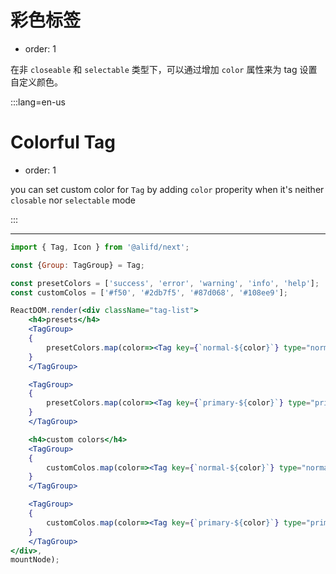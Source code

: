 # 彩色标签

- order: 1

在非 `closeable` 和 `selectable` 类型下，可以通过增加 `color` 属性来为 tag 设置自定义颜色。


:::lang=en-us
# Colorful Tag

- order: 1

you can set custom color for `Tag` by adding `color` properity when it's neither  `closable` nor `selectable` mode

:::

---

```jsx
import { Tag, Icon } from '@alifd/next';

const {Group: TagGroup} = Tag;

const presetColors = ['success', 'error', 'warning', 'info', 'help'];
const customColos = ['#f50', '#2db7f5', '#87d068', '#108ee9'];

ReactDOM.render(<div className="tag-list">
    <h4>presets</h4>
    <TagGroup>
    {
        presetColors.map(color=><Tag key={`normal-${color}`} type="normal" color={color}>{color}</Tag>)
    }
    </TagGroup>

    <TagGroup>
    {
        presetColors.map(color=><Tag key={`primary-${color}`} type="primary" color={color}>{color}</Tag>)
    }
    </TagGroup>

    <h4>custom colors</h4>
    <TagGroup>
    {
        customColos.map(color=><Tag key={`normal-${color}`} type="normal" color={color} size="small">{color}</Tag>)
    }
    </TagGroup>

    <TagGroup>
    {
        customColos.map(color=><Tag key={`primary-${color}`} type="primary" color={color} size="large">{color}</Tag>)
    }
    </TagGroup>
</div>,
mountNode);
```
